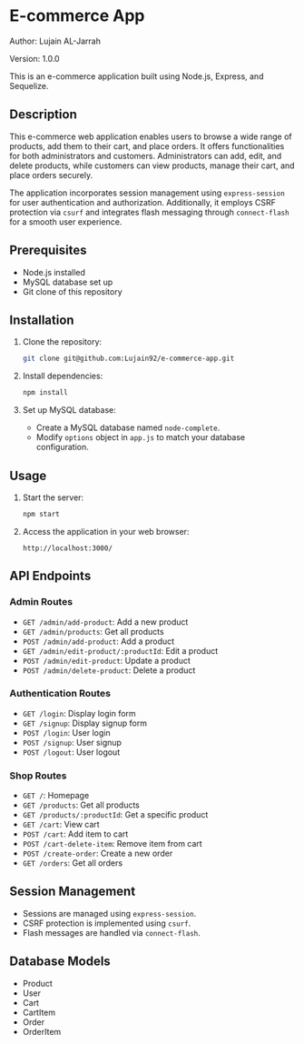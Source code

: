 # E-commerce App

Author: Lujain AL-Jarrah

Version: 1.0.0

This is an e-commerce application built using Node.js, Express, and Sequelize.

## Description

This e-commerce web application enables users to browse a wide range of products, add them to their cart, and place orders. It offers functionalities for both administrators and customers. Administrators can add, edit, and delete products, while customers can view products, manage their cart, and place orders securely.

The application incorporates session management using `express-session` for user authentication and authorization. Additionally, it employs CSRF protection via `csurf` and integrates flash messaging through `connect-flash` for a smooth user experience.

## Prerequisites

- Node.js installed
- MySQL database set up
- Git clone of this repository

## Installation

1. Clone the repository:

    ```bash
    git clone git@github.com:Lujain92/e-commerce-app.git
    ```

2. Install dependencies:

    ```bash
    npm install
    ```

3. Set up MySQL database:

    - Create a MySQL database named `node-complete`.
    - Modify `options` object in `app.js` to match your database configuration.

## Usage

1. Start the server:

    ```bash
    npm start
    ```

2. Access the application in your web browser:

    ```
    http://localhost:3000/
    ```

## API Endpoints

### Admin Routes

- `GET /admin/add-product`: Add a new product
- `GET /admin/products`: Get all products
- `POST /admin/add-product`: Add a product
- `GET /admin/edit-product/:productId`: Edit a product
- `POST /admin/edit-product`: Update a product
- `POST /admin/delete-product`: Delete a product

### Authentication Routes

- `GET /login`: Display login form
- `GET /signup`: Display signup form
- `POST /login`: User login
- `POST /signup`: User signup
- `POST /logout`: User logout

### Shop Routes

- `GET /`: Homepage
- `GET /products`: Get all products
- `GET /products/:productId`: Get a specific product
- `GET /cart`: View cart
- `POST /cart`: Add item to cart
- `POST /cart-delete-item`: Remove item from cart
- `POST /create-order`: Create a new order
- `GET /orders`: Get all orders

## Session Management

- Sessions are managed using `express-session`.
- CSRF protection is implemented using `csurf`.
- Flash messages are handled via `connect-flash`.

## Database Models

- Product
- User
- Cart
- CartItem
- Order
- OrderItem
